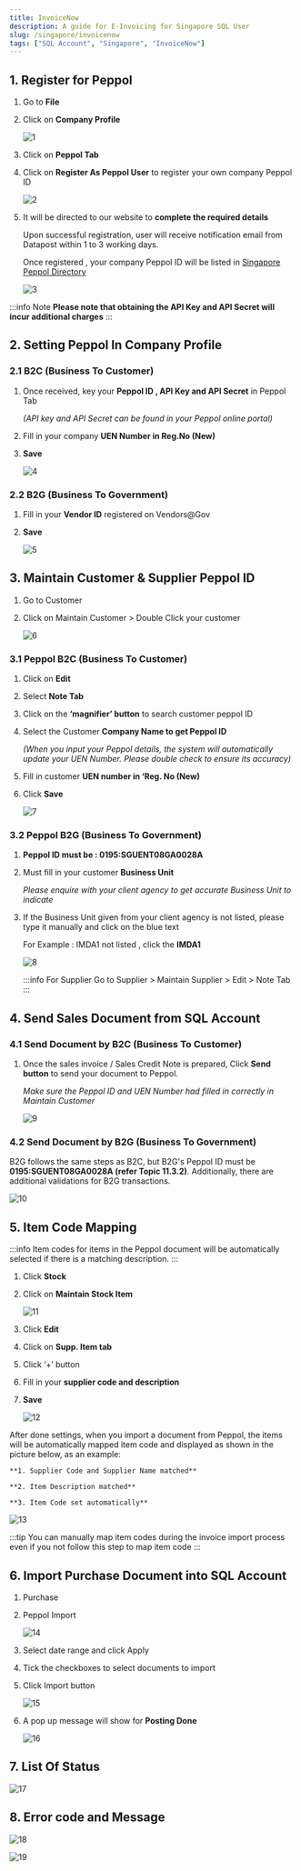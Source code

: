 ```yaml
---
title: InvoiceNow
description: A guide for E-Invoicing for Singapore SQL User
slug: /singapore/invoicenow
tags: ["SQL Account", "Singapore", "InvoiceNow"]
---
```


## 1. Register for Peppol

1. Go to **File**

2. Click on **Company Profile**

    ![1](../../static/img/singapore-gst/sg-e-invoice/1.png)

3. Click on **Peppol Tab**

4. Click on **Register As Peppol User** to register your own company Peppol ID

    ![2](../../static/img/singapore-gst/sg-e-invoice/2.png)

5. It will be directed to our website to **complete the required details**

    Upon successful registration, user will receive notification email from Datapost within 1 to 3 working days.

    Once registered , your company Peppol ID will be listed in [Singapore Peppol Directory](https://www.peppoldirectory.sg/)

    ![3](../../static/img/singapore-gst/sg-e-invoice/3.png)

:::info Note
**Please note that obtaining the API Key and API Secret will incur additional charges**
:::

## 2. Setting Peppol In Company Profile

### 2.1 B2C (Business To Customer)

1. Once received, key your **Peppol ID , API Key and API Secret** in Peppol Tab

    *(API key and API Secret can be found in your Peppol online portal)*

2. Fill in your company **UEN Number in Reg.No (New)**

3. **Save**

    ![4](../../static/img/singapore-gst/sg-e-invoice/4.png)

### 2.2 B2G (Business To Government)

1. Fill in your **Vendor ID** registered on Vendors@Gov

2. **Save**

    ![5](../../static/img/singapore-gst/sg-e-invoice/5.png)

## 3. Maintain Customer & Supplier Peppol ID

1. Go to Customer

2. Click on Maintain Customer > Double Click your customer

    ![6](../../static/img/singapore-gst/sg-e-invoice/6.png)

### 3.1 Peppol B2C (Business To Customer)

1. Click on **Edit**

2. Select **Note Tab**

3. Click on the **‘magnifier’ button** to search customer peppol ID

4. Select the Customer **Company Name to get Peppol ID**

    *(When you input your Peppol details, the system will automatically update your UEN Number. Please double check to ensure its accuracy)*

5. Fill in customer **UEN number in ‘Reg. No (New)**

6. Click **Save**

    ![7](../../static/img/singapore-gst/sg-e-invoice/7.png)

### 3.2 Peppol B2G (Business To Government)

1. **Peppol ID must be : 0195:SGUENT08GA0028A**

2. Must fill in your customer **Business Unit**

    *Please enquire with your client agency to get accurate Business Unit to indicate*

3. If the Business Unit given from your client agency is not listed, please type it manually and click on the blue text

    For Example : IMDA1 not listed , click the **IMDA1**

    ![8](../../static/img/singapore-gst/sg-e-invoice/8.png)

    :::info For Supplier
    Go to Supplier > Maintain Supplier > Edit > Note Tab
    :::

## 4. Send Sales Document from SQL Account

### 4.1 Send Document by B2C (Business To Customer)

1. Once the sales invoice / Sales Credit Note is prepared, Click **Send button** to send your document to Peppol.

    *Make sure the Peppol ID and UEN Number had filled in correctly in Maintain Customer*

    ![9](../../static/img/singapore-gst/sg-e-invoice/9.png)

### 4.2 Send Document by B2G (Business To Government)

B2G follows the same steps as B2C, but B2G's Peppol ID must be **0195:SGUENT08GA0028A (refer Topic 11.3.2)**. Additionally, there are additional validations for B2G transactions.

![10](../../static/img/singapore-gst/sg-e-invoice/10.png)

## 5. Item Code Mapping

:::info
Item codes for items in the Peppol document will be automatically selected if there is a matching description.
:::

1. Click **Stock**

2. Click on **Maintain Stock Item**

    ![11](../../static/img/singapore-gst/sg-e-invoice/11.png)

3. Click **Edit**

4. Click on **Supp. Item tab**

5. Click ‘+’ button

6. Fill in your **supplier code and description**

7. **Save**

    ![12](../../static/img/singapore-gst/sg-e-invoice/12.png)

After done settings, when you import a document from Peppol, the items will be automatically mapped item code and displayed as shown in the picture below, as an example:

    **1. Supplier Code and Supplier Name matched**

    **2. Item Description matched**

    **3. Item Code set automatically**

![13](../../static/img/singapore-gst/sg-e-invoice/13.png)

:::tip
You can manually map item codes during the invoice import process even if you not follow this step to map item code
:::

## 6. Import Purchase Document into SQL Account

1. Purchase

2. Peppol Import

    ![14](../../static/img/singapore-gst/sg-e-invoice/14.png)

3. Select date range and click Apply

4. Tick the checkboxes to select documents to import

5. Click Import button

    ![15](../../static/img/singapore-gst/sg-e-invoice/15.png)

6. A pop up message will show for **Posting Done**

    ![16](../../static/img/singapore-gst/sg-e-invoice/16.png)

## 7. List Of Status

![17](../../static/img/singapore-gst/sg-e-invoice/17.png)

## 8. Error code and Message

![18](../../static/img/singapore-gst/sg-e-invoice/18.png)

![19](../../static/img/singapore-gst/sg-e-invoice/19.png)
